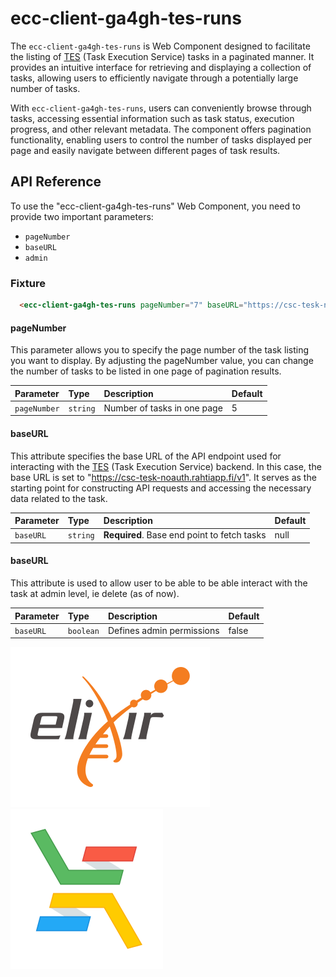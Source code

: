 
# ecc-client-ga4gh-tes-runs

The `ecc-client-ga4gh-tes-runs` is Web Component designed to facilitate the listing of [TES](https://github.com/ga4gh/task-execution-schemas) (Task Execution Service) tasks in a paginated manner. It provides an intuitive interface for retrieving and displaying a collection of tasks, allowing users to efficiently navigate through a potentially large number of tasks.

With `ecc-client-ga4gh-tes-runs`, users can conveniently browse through tasks, accessing essential information such as task status, execution progress, and other relevant metadata. The component offers pagination functionality, enabling users to control the number of tasks displayed per page and easily navigate between different pages of task results.

## API Reference

To use the "ecc-client-ga4gh-tes-runs" Web Component, you need to provide two important parameters: 
- `pageNumber`
- `baseURL`
- `admin`
### Fixture

```html
  <ecc-client-ga4gh-tes-runs pageNumber="7" baseURL="https://csc-tesk-noauth.rahtiapp.fi/v1"/>
```
#### pageNumber

This parameter allows you to specify the page number of the task listing you want to display. By adjusting the pageNumber value, you can change the number of tasks to be listed in one page of pagination results.


| Parameter | Type     | Description                | Default|
| :-------- | :------- | :------------------------- |:------------|
|`pageNumber`|`string`|Number of tasks in one page|5|

#### baseURL 

This attribute specifies the base URL of the API endpoint used for interacting with the [TES](https://github.com/ga4gh/task-execution-schemas) (Task Execution Service) backend. In this case, the base URL is set to "https://csc-tesk-noauth.rahtiapp.fi/v1". It serves as the starting point for constructing API requests and accessing the necessary data related to the task.

| Parameter | Type     | Description                       | Default |
| :-------- | :------- | :-------------------------------- | :-------|
|`baseURL`|`string`|**Required**. Base end point to fetch tasks|null|

#### baseURL 

This attribute is used to allow user to be able to be able interact with the task at admin level, ie delete (as of now). 

| Parameter | Type     | Description                       | Default |
| :-------- | :------- | :-------------------------------- | :-------|
|`baseURL`|`boolean`|Defines admin permissions|false|


![Logo]('./../../../../images/logo-elixir.svg)
![Logo]('./../../../../images/logo-elixir-cloud-aai.svg)

